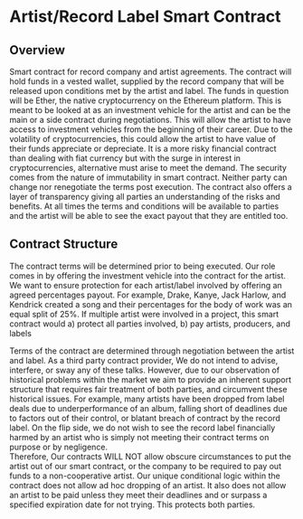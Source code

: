 # Artist/Record Label Smart Contract

## Overview
Smart contract for record company and artist agreements. The contract will hold funds in a vested wallet, supplied by the record company that will be released upon conditions met by the artist and label. The funds in question will be Ether, the native cryptocurrency on the Ethereum platform. This is meant to be looked at as an investment vehicle for the artist and can be the main or a side contract during negotiations. This will allow the artist to have access to investment vehicles from the beginning of their career. Due to the volatility of cryptocurrencies, this could allow the artist to have value of their funds appreciate or depreciate. It is a more risky financial contract than dealing with fiat currency but with the surge in interest in cryptocurrencies, alternative must arise to meet the demand. The security comes from the nature of immutability in smart contract. Neither party can change nor renegotiate the terms post execution. The contract also offers a layer of transparency giving all parties an understanding of the risks and benefits. At all times the terms and conditions will be available to parties and the artist will be able to see the exact payout that they are entitled too.

## Contract Structure

The contract terms will be determined prior to being executed. Our role comes in by offering the investment vehicle into the contract for the artist. 
We want to ensure protection for each artist/label involved by offering an agreed percentages payout. For example, Drake, Kanye, Jack Harlow, and Kendrick created a song and their percentages for the body of work was an equal split of 25%. If multiple artist were involved in a project, this smart contract would a) protect all parties involved, b) pay artists, producers, and labels 

Terms of the contract are determined through negotiation between the artist and label. As a third party contract provider, We do not intend to advise, interfere, or sway any of these talks. 
However, due to our observation of historical problems within the market we aim to provide an inherent support structure that requires fair treatment of both parties, and circumvent these historical issues. For example, many artists have been dropped from label deals due to underperformance of an album, falling short of deadlines due to factors out of their control, or blatant breach of contract by the record label. On the flip side, we do not wish to see the record label financially harmed by an artist who is simply not meeting their contract terms on purpose or by negligence.  
Therefore, Our contracts WILL NOT allow obscure circumstances to put the artist out of our smart contract, or the company to be required to pay out funds to a non-cooperative artist. Our unique conditional logic within the contract does not allow ad hoc dropping of an artist. It also does not allow an artist to be paid unless they meet their deadlines and or surpass a specified expiration date for not trying. This protects both parties. 
